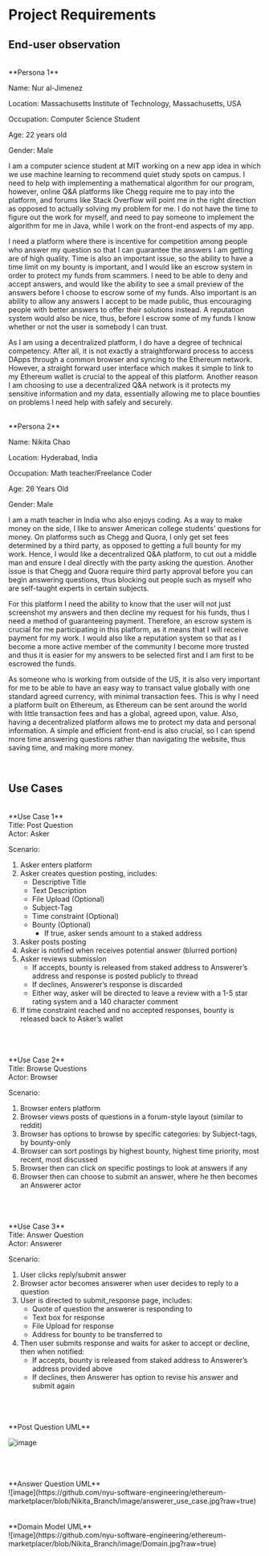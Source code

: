 ﻿# Project Requirements

## End-user observation
<br />
**Persona 1**

Name: Nur al-Jimenez

Location: Massachusetts Institute of Technology, Massachusetts, USA

Occupation: Computer Science Student

Age: 22 years old

Gender: Male

I am a computer science student at MIT working on a new app idea in which we use machine learning to recommend quiet study spots on campus. I need to help with implementing a mathematical algorithm for our program, however, online Q&A platforms like Chegg require me to pay into the platform, and forums like Stack Overflow will point me in the right direction as opposed to actually solving my problem for me. I do not have the time to figure out the work for myself, and need to pay someone to implement the algorithm for me in Java, while I work on the front-end aspects of my app.


I need a platform where there is incentive for competition among people who answer my question so that I can guarantee the answers I am getting are of high quality. Time is also an important issue, so the ability to have a time limit on my bounty is important, and I would like an escrow system in order to protect my funds from scammers. I need to be able to deny and accept answers, and would like the ability to see a small preview of the answers before I choose to escrow some of my funds. Also important is an ability to allow any answers I accept to be made public, thus encouraging people with better answers to offer their solutions instead. A reputation system would also be nice, thus, before I escrow some of my funds I know whether or not the user is somebody I can trust.


As I am using a decentralized platform, I do have a degree of technical competency. After all, it is not exactly a straightforward process to access DApps through a common browser and syncing to the Ethereum network. However, a straight forward user interface which makes it simple to link to my Ethereum wallet is crucial to the appeal of this platform. Another reason I am choosing to use a decentralized Q&A network is it protects my sensitive information and my data, essentially allowing me to place bounties on problems I need help with safely and securely.



<br />
**Persona 2**

Name: Nikita Chao

Location: Hyderabad, India

Occupation: Math teacher/Freelance Coder

Age: 26 Years Old

Gender: Male

I am a math teacher in India who also enjoys coding. As a way to make money on the side, I like to answer American college students’ questions for money. On platforms such as Chegg and Quora, I only get set fees determined by a third party, as opposed to getting a full bounty for my work. Hence, I would like a decentralized Q&A platform, to cut out a middle man and ensure I deal directly with the party asking the question. Another issue is that Chegg and Quora require third party approval before you can begin answering questions, thus blocking out people such as myself who are self-taught experts in certain subjects.  


For this platform I need the ability to know that the user will not just screenshot my answers and then decline my request for his funds, thus I need a method of guaranteeing payment. Therefore, an escrow system is crucial for me participating in this platform, as it means that I will receive payment for my work. I would also like a reputation system so that as I become a more active member of the community I become more trusted and thus it is easier for my answers to be selected first and I am first to be escrowed the funds. 


As someone who is working from outside of the US, it is also very important for me to be able to have an easy way to transact value globally with one standard agreed currency, with minimal transaction fees. This is why I need a platform built on Ethereum, as Ethereum can be sent around the world with little transaction fees and has a global, agreed upon, value. Also, having a decentralized platform allows me to protect my data and personal information. A simple and efficient front-end is also crucial, so I can spend more time answering questions rather than navigating the website, thus saving time, and making more money. 



<br />

## Use Cases
<br />
**Use Case 1**
<br />
Title: Post Question <br />
Actor: Asker <br />

Scenario: 
1. Asker enters platform
2. Asker creates question posting, includes:
    - Descriptive Title
    - Text Description
    - File Upload (Optional)
    - Subject-Tag
    - Time constraint (Optional)
    - Bounty (Optional)
        - If true, asker sends amount to a staked address
3. Asker posts posting
4. Asker is notified when receives potential answer (blurred portion)
5. Asker reviews submission
    - If accepts, bounty is released from staked address to Answerer’s address and response is posted publicly to thread
   	- If declines, Answerer’s response is discarded
    - Either way, asker will be directed to leave a review with a 1-5 star rating system and a 140 character comment
6. If time constraint reached and no accepted responses, bounty is released back to Asker’s wallet

<br/>
<br/>
<br/>
**Use Case 2**
<br/>
Title: Browse Questions <br />
Actor: Browser

Scenario:
1. Browser enters platform
2. Browser views posts of questions in a forum-style layout (similar to reddit)
3. Browser has options to browse by specific categories: by Subject-tags, by bounty-only
4. Browser can sort postings by highest bounty, highest time priority, most recent, most discussed
5. Browser then can click on specific postings to look at answers if any
6. Browser then can choose to submit an answer, where he then becomes an Answerer actor

<br />
<br />
<br />
**Use Case 3**
<br />
Title: Answer Question <br />
Actor: Answerer

Scenario: 
1. User clicks reply/submit answer
2. Browser actor becomes answerer when user decides to reply to a question
3. User is directed to submit_response page, includes:
    - Quote of question the answerer is responding to
    - Text box for response
    - File Upload for response
    - Address for bounty to be transferred to
4. Then user submits response and waits for asker to accept or decline, then when notified: 
    - If accepts, bounty is released from staked address to Answerer’s address provided above
    - If declines, then Answerer has option to revise his answer and submit again


<br />
<br />
<br />
**Post Question UML**
<br />

![image](https://github.com/nyu-software-engineering/ethereum-marketplacer/blob/Nikita_Branch/image/Use%20Case%20%231.jpg?raw=true)

<br />
<br />
<br />
**Answer Question UML**
<br />
![image](https://github.com/nyu-software-engineering/ethereum-marketplacer/blob/Nikita_Branch/image/answerer_use_case.jpg?raw=true)

<br />
<br />
<br />
**Domain Model UML**
<br />
![image](https://github.com/nyu-software-engineering/ethereum-marketplacer/blob/Nikita_Branch/image/Domain.jpg?raw=true)


